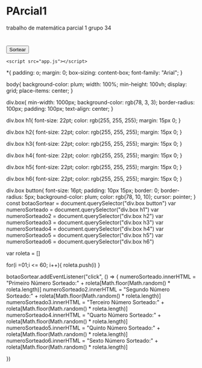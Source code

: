 # PArcial1
trabalho de matemática parcial 1 grupo 34
<!DOCTYPE html>
<html lang="pt-br">
<head>
    <meta charset="UTF-8">
    <meta http-equiv="X-UA-Compatible" content="IE=edge">
    <meta name="viewport" content="width=device-width, initial-scale=1.0">
    <title>Mega Sena</title>
    <link rel="stylesheet" href="estilo.css">
</head>
<body>
    <div class="box">
        <h1></h1>
        <h2></h2>
        <h3></h3>
        <h4></h4>
        <h5></h5>
        <h6></h6>
        <button>Sortear</button>
    </div>

    <script src="app.js"></script>
</body>
</html>

*{
    padding: o;
    margin: 0;
    box-sizing: content-box;
    font-family: "Arial";
}

body{
    background-color: plum;
    width: 100%;
    min-height: 100vh;
    display: grid;
    place-items: center;
}

div.box{
    min-width: 1000px;
    background-color: rgb(78, 3, 3);
    border-radius: 100px;
    padding: 100px;
    text-align: center;
}

div.box h1{
font-size: 22pt;
color: rgb(255, 255, 255);
margin: 15px 0;
}

div.box h2{
    font-size: 22pt;
    color: rgb(255, 255, 255);
    margin: 15px 0;
}

div.box h3{
      font-size: 22pt;
      color: rgb(255, 255, 255);
      margin: 15px 0;
}

div.box h4{
    font-size: 22pt;
    color: rgb(255, 255, 255);
    margin: 15px 0;
}

div.box h5{
    font-size: 22pt;
    color: rgb(255, 255, 255);
    margin: 15px 0;
}

div.box h6{
    font-size: 22pt;
    color: rgb(255, 255, 255);
    margin: 15px 0;
}

div.box button{
font-size: 16pt;
padding: 10px 15px;
border: 0;
border-radius: 5px;
background-color: plum;
color: rgb(78, 10, 10);
cursor: pointer;
}
const botaoSortear = document.querySelector("div.box button") 
var numeroSorteado = document.querySelector("div.box h1")
var numeroSorteado2 = document.querySelector("div.box h2")
var numeroSorteado3 = document.querySelector("div.box h3")
var numeroSorteado4 = document.querySelector("div.box h4")
var numeroSorteado5 = document.querySelector("div.box h5") 
var numeroSorteado6 = document.querySelector("div.box h6")

var roleta = []

for(i =01;i <= 60; i++){
    roleta.push(i)
}

botaoSortear.addEventListener("click", () => {
    numeroSorteado.innerHTML = "Primeiro Número Sorteado:" + roleta[Math.floor(Math.random() * roleta.length)] 
    numeroSorteado2.innerHTML = "Segundo Número Sorteado:" + roleta[Math.floor(Math.random() * roleta.length)]
    numeroSorteado3.innerHTML = "Terceiro Número Sorteado:" + roleta[Math.floor(Math.random() * roleta.length)]
    numeroSorteado4.innerHTML = "Quarto Número Sorteado:" + roleta[Math.floor(Math.random() * roleta.length)]
    numeroSorteado5.innerHTML = "Quinto Número Sorteado:" + roleta[Math.floor(Math.random() * roleta.length)]  
    numeroSorteado6.innerHTML = "Sexto Número Sorteado:" + roleta[Math.floor(Math.random() * roleta.length)]
   
})
